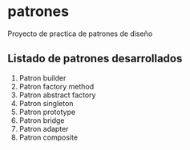 # patrones
Proyecto de practica de patrones de diseño

## Listado de patrones desarrollados
1. Patron builder
2. Patron factory method
3. Patron abstract factory
4. Patron singleton
5. Patron prototype
6. Patron bridge
7. Patron adapter
8. Patron composite
